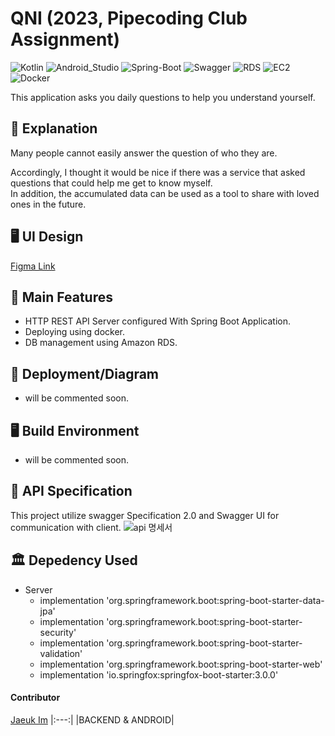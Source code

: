 # QNI (2023, Pipecoding Club Assignment)


![Kotlin](https://img.shields.io/badge/Kotlin-007396?style=flat-square&logo=Kotlin&logoColor=white)
![Android_Studio](https://img.shields.io/badge/Android_Studio-FFCC33?style=flat-square&logo=Androidstudio&logoColor=white)
![Spring-Boot](https://img.shields.io/badge/Spring_Boot-6DB33F?style=flat-square&logo=Spring-Boot&logoColor=white)
![Swagger](https://img.shields.io/badge/Swagger-FFCC00?style=flat-square&logo=Swagger&logoColor=white)
![RDS](https://img.shields.io/badge/Amazon_RDS-4285F4?style=flat-square&logo=Amazon-RDS&logoColor=white)
![EC2](https://img.shields.io/badge/Amazon_EC2-4285F4?style=flat-square&logo=Amazon-EC2&logoColor=white)
![Docker](https://img.shields.io/badge/Docker-4285F4?style=flat-square&logo=Docker&logoColor=white)

This application asks you daily questions to help you understand yourself.

## 📖 Explanation

Many people cannot easily answer the question of who they are.

Accordingly, I thought it would be nice if there was a service that asked questions that could help me get to know myself.  
In addition, the accumulated data can be used as a tool to share with loved ones in the future.

## 🖥️ UI Design
[Figma Link](https://www.figma.com/file/ZY0M8jz6apBFTpYiXe5H4s/%ED%8C%8C%EC%9D%B4%ED%94%84-%EC%BD%94%EB%94%A9-%ED%81%B4%EB%9F%BD_%EA%B3%BC%EC%A0%9C?node-id=0%3A1&t=4G5qNN3cJOKI6Jc5-1)

## 💎 Main Features

- HTTP REST API Server configured With Spring Boot Application.
- Deploying using docker.
- DB management using Amazon RDS.


## 📐 Deployment/Diagram
- will be commented soon.

## 🖥️ Build Environment
- will be commented soon.

## 📃 API Specification

This project utilize swagger Specification 2.0 and Swagger UI for communication with client.
![api 명세서](https://user-images.githubusercontent.com/43805087/211522965-e428082d-c009-4834-9300-d6e5f6e8e494.png)


## 🏛️ Depedency Used
- Server
  - implementation 'org.springframework.boot:spring-boot-starter-data-jpa'
  - implementation 'org.springframework.boot:spring-boot-starter-security'
  - implementation 'org.springframework.boot:spring-boot-starter-validation'
  - implementation 'org.springframework.boot:spring-boot-starter-web'
  - implementation 'io.springfox:springfox-boot-starter:3.0.0'

#### Contributor

[Jaeuk Im](https://github.com/iju1633)
|:---:|
|BACKEND & ANDROID|
